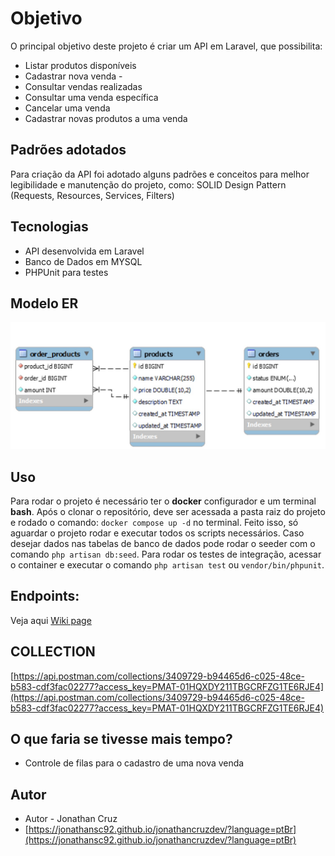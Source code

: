 # Objetivo
O principal objetivo deste projeto é criar um API em Laravel, que possibilita:

- Listar produtos disponíveis
- Cadastrar nova venda - 
- Consultar vendas realizadas
- Consultar uma venda específica
- Cancelar uma venda
- Cadastrar novas produtos a uma venda

## Padrões adotados
Para criação da API foi adotado alguns padrões e conceitos para melhor legibilidade e manutenção do projeto, como:
SOLID
Design Pattern (Requests, Resources, Services, Filters)

## Tecnologias
- API desenvolvida em Laravel
- Banco de Dados em MYSQL
- PHPUnit para testes

## Modelo ER
![Alt text of the image](https://github.com/jonathansc92/adoorei-teste/blob/main/er.jpg)

## Uso
Para rodar o projeto é necessário ter o **docker** configurador e um terminal **bash**. Após o clonar o repositório, deve ser acessada a pasta raiz do projeto e rodado o comando: `docker compose up -d` no terminal. Feito isso, só aguardar o projeto rodar e executar todos os scripts necessários. Caso desejar dados nas tabelas de banco de dados pode rodar o seeder com o comando `php artisan db:seed`. Para rodar os testes de integração, acessar o container e executar o comando `php artisan test` ou `vendor/bin/phpunit`.

## **Endpoints:**

Veja aqui [Wiki page](https://github.com/jonathansc92/adoorei-teste/wiki/Endpoints)

## **COLLECTION**

[https://api.postman.com/collections/3409729-b94465d6-c025-48ce-b583-cdf3fac02277?access_key=PMAT-01HQXDY211TBGCRFZG1TE6RJE4](https://api.postman.com/collections/3409729-b94465d6-c025-48ce-b583-cdf3fac02277?access_key=PMAT-01HQXDY211TBGCRFZG1TE6RJE4)

## O que faria se tivesse mais tempo?
- Controle de filas para o cadastro de uma nova venda

## Autor
- Autor - Jonathan Cruz
- [https://jonathansc92.github.io/jonathancruzdev/?language=ptBr](https://jonathansc92.github.io/jonathancruzdev/?language=ptBr)
